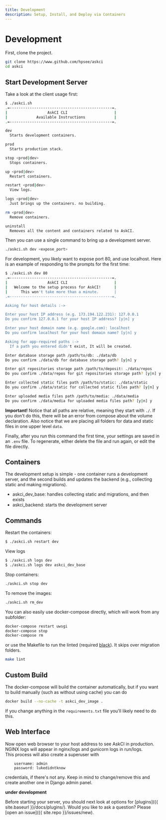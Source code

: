 ```yaml
---
title: Development
description: Setup, Install, and Deploy via Containers
---
```


# Development

First, clone the project.

```bash
git clone https://www.github.com/hpsee/askci
cd askci
```

## Start Development Server

Take a look at the client usage first:

```bash
$ ./askci.sh 
.=----------------------------------------------=.
|                  AskCI CLI                     |
|             Available Instructions             |
.=----------------------------------------------=.

dev
  Starts development containers.

prod
  Starts production stack.

stop <prod|dev>
  Stops containers.

up <prod|dev>
  Restart containers.

restart <prod|dev>
  View logs.

logs <prod|dev>
  Just brings up the containers. no building.

rm <prod|dev>
  Remove containers.

uninstall
  Removes all the content and containers related to AskCI.
```

Then you can use a single command to bring up a development server.

```bash
./askci.sh dev <expose_port>
```

For development, you likely want to expose port 80, and use localhost. Here is an example of
responding to the prompts for the first time:

```bash
$ ./askci.sh dev 80
.=----------------------------------------------=.
|                  AskCI CLI                     |
|   Welcome to the setup process for AskCI!      |
|      This won't take more than a minute.       |
.=----------------------------------------------=.

Asking for host details :->

Enter your host IP address (e.g. 173.194.122.231): 127.0.0.1
Do you confirm 127.0.0.1 for your host IP address? [y|n] y

Enter your host domain name (e.g. google.com): localhost
Do you confirm localhost for your host domain name? [y|n] y

Asking for app-required paths :->
  If a path you entered didn't exist, It will be created.

Enter database storage path /path/to/db: ./data/db
Do you confirm ./data/db for database storage path? [y|n] y

Enter git repositories storage path /path/to/deposit: ./data/repos
Do you confirm ./data/repos for git repositories storage path? [y|n] y

Enter collected static files path /path/to/static: ./data/static
Do you confirm ./data/static for collected static files path? [y|n] y

Enter uploaded media files path /path/to/media: ./data/media
Do you confirm ./data/media for uploaded media files path? [y|n] y
```

**Important!** Notice that all paths are relative, meaning they start with `./`.
If you don't do this, there will be an error from compose about the volume
declaration. Also notice that we are placing all folders for data and
static files in one upper level `data`.

Finally, after you run this command the first time, your settings
are saved in an `.env` file. To regenerate, either delete the file and 
run again, or edit the file directly.

## Containers

The development setup is simple - one container runs a development server,
and the second builds and updates the backend (e.g., collecting static and
making migrations).

 - askci_dev_base: handles collecting static and migrations, and then exists
 - askci_backend: starts the development server

## Commands

Restart the containers:

```bash
$ ./askci.sh restart dev
```

View logs

```bash
$ ./askci.sh logs dev
$ ./askci.sh logs dev askci_dev_base
```

Stop containers:

```bash
./askci.sh stop dev
```

To remove the images:

```bash
./askci.sh rm_dev
```

You can also easily use docker-compose directly, which will work from any subfolder:

```bash
docker-compose restart uwsgi
docker-compose stop
docker-compose rm
```

or use the Makefile to run the linted (required [black](https://black.readthedocs.io/en/stable/)). It skips over migration
folders.

```bash
make lint
```

## Custom Build

The docker-compose will build the container automatically,
but if you want to build manually (such as without using cache) you can
do
```bash
docker build --no-cache -t askci_dev_image .
```

If you change anything in the `requirements.txt` file you'll likely need to do this.

## Web Interface

Now open web browser to your host address to see AskCI in production. NGINX logs will appear in nginx/logs and gunicorn logs in run/logs.<br>
This process will also create a superuser with
```
    username: admin
    password: lukedidntknow
```
credentials, if there's not any. Keep in mind to change/remove this and create another one in Django admin panel.


**under development**

Before starting your server, you should next look at options for [plugins]({{ site.baseurl }}/docs/plugins/).
Would you like to ask a question? Please [open an issue]({{ site.repo }}/issues/new).
